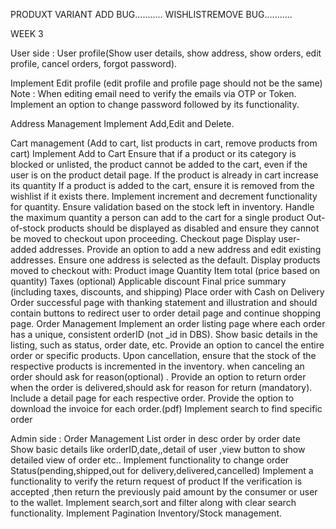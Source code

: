 <!-- ------------------------------------------------------------------------------------------------------------------------------------------ -->
<!-- Search need to done from backend in shop -->
<!-- Crop image -->

PRODUXT VARIANT ADD BUG...........
WISHLISTREMOVE BUG...........

WEEK 3

User side :
User profile(Show user details, show address, show orders, edit profile, cancel orders, forgot password).

<!-- Show user details including profile image and address. -->

Implement Edit profile (edit profile and profile page should not be the same)
Note : When editing email need to verify the emails via OTP or Token.
Implement an option to change password followed by its functionality.

Address Management
Implement Add,Edit and Delete.

Cart management (Add to cart, list products in cart, remove products from cart)
Implement Add to Cart
Ensure that if a product or its category is blocked or unlisted, the product cannot be added to the cart, even if the user is on the product detail page.
If the product is already in cart increase its quantity
If a product is added to the cart, ensure it is removed from the wishlist if it exists there.
Implement increment and decrement functionality for quantity. Ensure validation based on the stock left in inventory.
Handle the maximum quantity a person can add to the cart for a single product
Out-of-stock products should be displayed as disabled and ensure they cannot be moved to checkout upon proceeding.
Checkout page
Display user-added addresses.
Provide an option to add a new address and edit existing addresses.
Ensure one address is selected as the default.
Display products moved to checkout with:
Product image
Quantity
Item total (price based on quantity)
Taxes (optional)
Applicable discount
Final price summary (including taxes, discounts, and shipping)
Place order with Cash on Delivery
Order successful page with thanking statement and illustration and should contain buttons to redirect user to order detail page and continue shopping page.
Order Management
Implement an order listing page where each order has a unique, consistent orderID (not \_id in DBS).
Show basic details in the listing, such as status, order date, etc.
Provide an option to cancel the entire order or specific products. Upon cancellation, ensure that the stock of the respective products is incremented in the inventory.
when canceling an order should ask for reason(optional) .
Provide an option to return order when the order is delivered,should ask for reason for return (mandatory).
Include a detail page for each respective order.
Provide the option to download the invoice for each order.(pdf)
Implement search to find specific order

Admin side :
Order Management
List order in desc order by order date
Show basic details like orderID,date,,detail of user ,view button to show detailed view of order etc..
Implement functionality to change order Status(pending,shipped,out for delivery,delivered,cancelled)
Implement a functionality to verify the return request of product
If the verification is accepted ,then return the previously paid amount by the consumer or user to the wallet.
Implement search,sort and filter along with clear search functionality.
Implement Pagination
Inventory/Stock management.
